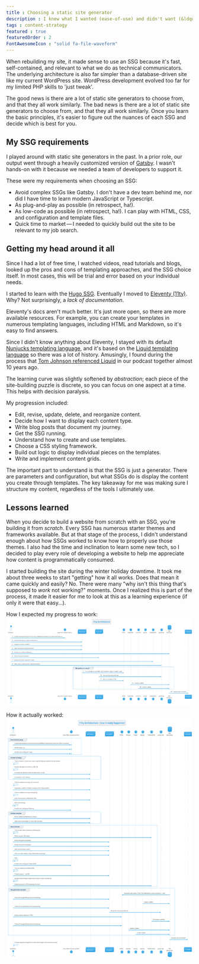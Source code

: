 ```yaml
---
title : Choosing a static site generator
description : I knew what I wanted (ease-of-use) and didn't want (&ldquo;ease of use&rdquo;) when building a site with static site generators (SSGs).
tags : content-strategy
featured : true
featuredOrder : 2
FontAwesomeIcon : "solid fa-file-waveform"
---
```


When rebuilding my site, it made sense to use an SSG because it's fast, self-contained, and relevant to what we do as technical communicators. The underlying architecture is also far simpler than a database-driven site like my current WordPress site. WordPress development evolved too far for my limited PHP skills to 'just tweak'.

The good news is there are a lot of static site generators to choose from, and that they all work similarly. The bad news is there are a lot of static site generators to choose from, and that they all work similarly. Once you learn the basic principles, it's easier to figure out the nuances of each SSG and decide which is best for you.

## My SSG requirements

I played around with static site generators in the past. In a prior role, our output went through a heavily customized version of [Gatsby](https://gatsbyjs.com). I wasn't hands-on with it because we needed a team of developers to support it.

These were my requirements when choosing an SSG:

- Avoid complex SSGs like Gatsby. I don't have a dev team behind me, nor did I have time to learn modern JavaScript or Typescript.
- As plug-and-play as possible (in retrospect, ha!).
- As low-code as possible (in retrospect, ha!). I can play with HTML, CSS, and configuration and template files.
- Quick time to market&thinsp;&mdash;&thinsp;I needed to quickly build out the site to be relevant to my job search.

## Getting my head around it all

Since I had a lot of free time, I watched videos, read tutorials and blogs, looked up the pros and cons of templating approaches, and the SSG choice itself. In most cases, this will be trial and error based on your individual needs.

I started to learn with the [Hugo SSG](https://gohugo.io/). Eventually I moved to [Eleventy (11ty)](https://eleventy.dev). Why? Not surprisingly, a *lack of documentation*.

Eleventy's docs aren't much better. It's just more open, so there are more available resources. For example, you can create your templates in numerous templating languages, including HTML and Markdown, so it's easy to find answers.

Since I didn't know anything about Eleventy, I stayed with its default [Nunjucks templating language](https://mozilla.github.io/nunjucks/), and it's based on the [Liquid templating language](https://liquidjs.com/index.html) so there was a lot of history. Amusingly, I found during the process that [Tom Johnson referenced Liquid](/podcasts/content-content-podcast-episode-4-curse-of-knowledge-with-tom-johnson/) in our podcast together almost 10 years ago.

The learning curve was slightly softened by *abstraction*; each piece of the site-building puzzle is discrete, so you can focus on one aspect at a time. This helps with decision paralysis.

My progression included:

- Edit, revise, update, delete, and reorganize content.
- Decide how I want to display each content type.
- Write blog posts that document my journey.
- Get the SSG running.
- Understand how to create and use templates.
- Choose a CSS styling framework.
- Build out logic to display individual pieces on the templates.
- Write and implement content grids.

The important part to understand is that the SSG is just a generator. There are parameters and configuration, but what SSGs do is display the content you create through templates. The key takeaway for me was making sure I structure my content, regardless of the tools I ultimately use.

## Lessons learned

When you decide to build a website from scratch with an SSG, you're building it from *scratch*. Every SSG has numerous starter themes and frameworks available. But at that stage of the process, I didn't understand enough about how SSGs worked to know how to properly use those themes. I also had the time and inclination to learn some new tech, so I decided to play every role of developing a website to help me appreciate how content is programmatically consumed.

I started building the site during the winter holiday downtime. It took me about three weeks to start "getting" how it all works. Does that mean it came quickly and easily? No. There were many "why isn't this thing that's supposed to *work* not working?" moments. Once I realized this is part of the process, it made it easier for me to look at this as a learning experience (if only it were that easy&hellip;).

How I expected my progress to work:
![The goal (sequence diagram)](/assets/images/11ty-architecture.png)

How it actually worked:
![The reality (sequence diagram)](/assets/images/11ty-architecture-reality.png)

